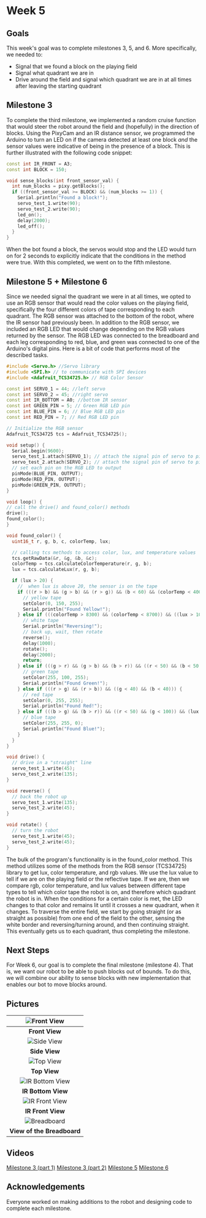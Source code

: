 # Week 5

## Goals
This week's goal was to complete milestones 3, 5, and 6. More specifically, we needed to:
* Signal that we found a block on the playing field
* Signal what quadrant we are in
* Drive around the field and signal which quadrant we are in at all times after leaving the starting quadrant

## Milestone 3
To complete the third milestone, we implemented a random cruise function that would steer the robot around the field and (hopefully) in the direction of blocks. Using the PixyCam and an IR distance sensor, we programmed the Arduino to turn an LED on if the camera detected at least one block *and* the sensor values were indicative of being in the presence of a block. This is further illustrated with the following code snippet:

```c++
const int IR_FRONT = A3;
const int BLOCK = 150;

void sense_blocks(int front_sensor_val) {
  int num_blocks = pixy.getBlocks();
  if ((front_sensor_val >= BLOCK) && (num_blocks >= 1)) {
    Serial.println("Found a block!");
    servo_test_1.write(90);
    servo_test_2.write(90);
    led_on();
    delay(2000);
    led_off();
  }
}
```
When the bot found a block, the servos would stop and the LED would turn on for 2 seconds to explicitly indicate that the conditions in the method were true. With this completed, we went on to the fifth milestone.

## Milestone 5 + Milestone 6
Since we needed signal the quadrant we were in at all times, we opted to use an RGB sensor that would read the color values on the playing field, specifically the four different colors of tape corresponding to each quadrant. The RGB sensor was attached to the bottom of the robot, where the IR sensor had previously been. In addition to the RGB sensor, we included an RGB LED that would change depending on the RGB values returned by the sensor. The RGB LED was connected to the breadboard and each leg corresponding to red, blue, and green was connected to one of the Arduino's digital pins. Here is a bit of code that performs most of the described tasks.

```c++
#include <Servo.h> //Servo library
#include <SPI.h> // to communicate with SPI devices
#include <Adafruit_TCS34725.h> // RGB Color Sensor

const int SERVO_1 = 44; //left servo
const int SERVO_2 = 45; //right servo
const int IR_BOTTOM = A0; //bottom IR sensor
const int GREEN_PIN = 5; // Green RGB LED pin
const int BLUE_PIN = 6; // Blue RGB LED pin
const int RED_PIN = 7; // Red RGB LED pin

// Initialize the RGB sensor
Adafruit_TCS34725 tcs = Adafruit_TCS34725();

void setup() {
  Serial.begin(9600);
  servo_test_1.attach(SERVO_1); // attach the signal pin of servo to pin44 of arduino
  servo_test_2.attach(SERVO_2); // attach the signal pin of servo to pin45 of arduino
  // set each pin on the RGB LED to output
  pinMode(BLUE_PIN, OUTPUT);
  pinMode(RED_PIN, OUTPUT);
  pinMode(GREEN_PIN, OUTPUT);
}

void loop() {
// call the drive() and found_color() methods
drive();
found_color();
}

void found_color() {
  uint16_t r, g, b, c, colorTemp, lux;

  // calling tcs methods to access color, lux, and temperature values
  tcs.getRawData(&r, &g, &b, &c);
  colorTemp = tcs.calculateColorTemperature(r, g, b);
  lux = tcs.calculateLux(r, g, b);

  if (lux > 20) {
    //  when lux is above 20, the sensor is on the tape
    if (((r > b) && (g > b) && (r > g)) && (b < 60) && (colorTemp < 4000)) {
      // yellow tape
      setColor(0, 150, 255);
      Serial.println("Found Yellow!");
    } else if (((colorTemp > 8300) && (colorTemp < 8700)) && ((lux > 100) && (lux < 200))) {
      // white tape
      Serial.println("Reversing!");
      // back up, wait, then rotate
      reverse();
      delay(1000);
      rotate();
      delay(2000);
      return;
    } else if (((g > r) && (g > b) && (b > r)) && ((r < 50) && (b < 50)) && (colorTemp < 6000)) {
      // green tape
      setColor(255, 100, 255);
      Serial.println("Found Green!");
    } else if (((r > g) && (r > b)) && ((g < 40) && (b < 40))) {
      // red tape
      setColor(0, 255, 255);
      Serial.println("Found Red!");
    } else if (((b > g) && (b > r)) && ((r < 50) && (g < 100)) && (lux < 60) && (colorTemp > 40000)){
      // blue tape
      setColor(255, 255, 0);
      Serial.println("Found Blue!");
    }
  }
}

void drive() {
  // drive in a "straight" line
  servo_test_1.write(45);
  servo_test_2.write(135);
}

void reverse() {
  // back the robot up
  servo_test_1.write(135);
  servo_test_2.write(45);
}

void rotate() {
  // turn the robot
  servo_test_1.write(45);
  servo_test_2.write(45);
}
```
The bulk of the program's functionality is in the found_color method. This method utilizes some of the methods from the RGB sensor (TCS34725) library to get lux, color temperature, and rgb values. We use the lux value to tell if we are on the playing field or the reflective tape. If we are, then we compare rgb, color temperature, and lux values between different tape types to tell which color tape the robot is on, and therefore which quadrant the robot is in. When the conditions for a certain color is met, the LED changes to that color and remains lit until it crosses a new quadrant, when it changes. To traverse the entire field, we start by going straight (or as straight as possible) from one end of the field to the other, sensing the white border and reversing/turning around, and then continuing straight. This eventually gets us to each quadrant, thus completing the milestone.

## Next Steps
For Week 6, our goal is to complete the final milestone (milestone 4). That is, we want our robot to be able to push blocks out of bounds. To do this, we will combine our ability to sense blocks with new implementation that enables our bot to move blocks around.

## Pictures
|![Front View](images/week5/week5-robot-frontview.JPG)
|:--:|
| **Front View** |
|![Side View](images/week5/week5-robot-sideview.JPG)
|**Side View**|
|![Top View](images/week5/week5-robot-topview.JPG)
|**Top View**|
|![IR Bottom View](images/week5/week5-IR-bottomview.JPG)
|**IR Bottom View**|
|![IR Front View](images/week5/week5-IR-frontview.JPG)
|**IR Front View**|
|![Breadboard](images/week5/week5-breadboard.JPG)
|**View of the Breadboard**|

## Videos
[Milestone 3 (part 1)](goo.gl/eQqmVm)
[Milestone 3 (part 2)](goo.gl/BEWKg9)
[Milestone 5](https://goo.gl/TXcpVX)
[Milestone 6](https://goo.gl/cpNkZH) 

## Acknowledgements
Everyone worked on making additions to the robot and designing code to complete each milestone.
